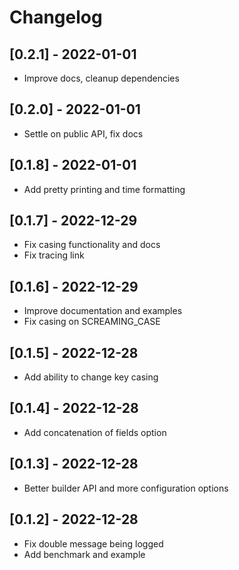 # Changelog
## [0.2.1] - 2022-01-01
- Improve docs, cleanup dependencies

## [0.2.0] - 2022-01-01
- Settle on public API, fix docs

## [0.1.8] - 2022-01-01
- Add pretty printing and time formatting

## [0.1.7] - 2022-12-29
- Fix casing functionality and docs
- Fix tracing link

## [0.1.6] - 2022-12-29
- Improve documentation and examples
- Fix casing on SCREAMING_CASE 

## [0.1.5] - 2022-12-28
- Add ability to change key casing

## [0.1.4] - 2022-12-28
- Add concatenation of fields option

## [0.1.3] - 2022-12-28
- Better builder API and more configuration options

## [0.1.2] - 2022-12-28
- Fix double message being logged
- Add benchmark and example
